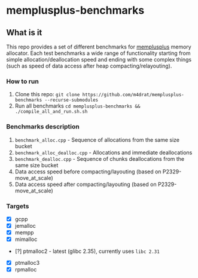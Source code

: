 # memplusplus-benchmarks

## What is it

This repo provides a set of different benchmarks for [memplusplus](https://github.com/m4drat/memplusplus/) memory allocator. Each test benchmarks a wide range of functionality starting from simple allocation/deallocation speed and ending with some complex things (such as speed of data access after heap compacting/relayouting).

### How to run

1. Clone this repo: `git clone https://github.com/m4drat/memplusplus-benchmarks --recurse-submodules`
2. Run all benchmarks `cd memplusplus-benchmarks && ./compile_all_and_run.sh.sh`

### Benchmarks description

1. `benchmark_alloc.cpp` - Sequence of allocations from the same size bucket
2. `benchmark_alloc_dealloc.cpp` - Allocations and immediate deallocations
3. `benchmark_dealloc.cpp` - Sequence of chunks deallocations from the same size bucket
4. Data access speed before compacting/layouting (based on P2329-move_at_scale)
5. Data access speed after compacting/layouting (based on P2329-move_at_scale)

### Targets

- [x] gcpp
- [x] jemalloc
- [x] mempp
- [x] mimalloc
- [?] ptmalloc2 - latest (glibc 2.35), currently uses `libc 2.31`
- [x] ptmalloc3
- [x] rpmalloc
